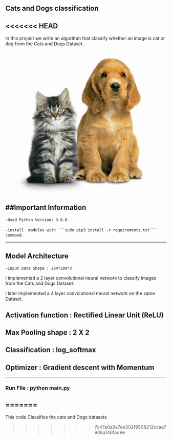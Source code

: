 ## Cats and Dogs classification
<<<<<<< HEAD
---------------------------------
In this project we write an algorithm that classify whether an image is cat or dog from the Cats and Dogs Dataset.


![cats and Dogs Classification](catsandogs.jpg)


##Important Information
----------------------------

    -Used Python Version: 3.6.0

    -install  modules with ```sudo pip3 install -r requirements.txt``` command.


   -----------------------------------------
## Model Architecture
    -Input Data Shape : 284*284*3

I implemented a 2 layer convolutional neural network to classify images from the Cats and Dogs  Dataset.

I later implemented a 4 layer convolutional neural network on the same Dataset.

## Activation function : Rectified Linear Unit (ReLU)

## Max Pooling shape : 2 X 2

## Classification : log_softmax

## Optimizer : Gradient descent with Momentum

----------------------------------------------------

### Run FIle : python main.py
=======
--------------------------------------
This code Classifies the cats and Dogs datasets

>>>>>>> 7c47a0a9a7ee302f9508212ccae7908a146fad9e
